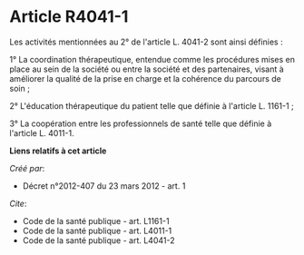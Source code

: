 # Article R4041-1

Les activités mentionnées au 2° de l'article L. 4041-2 sont ainsi définies : 

1° La coordination thérapeutique, entendue comme les procédures mises en place au sein de la société ou entre la société et
des partenaires, visant à améliorer la qualité de la prise en charge et la cohérence du parcours de soin ; 

2° L'éducation thérapeutique du patient telle que définie à l'article L. 1161-1 ; 

3° La coopération entre les professionnels de santé telle que définie à l'article L. 4011-1.

**Liens relatifs à cet article**

_Créé par_:

  - Décret n°2012-407 du 23 mars 2012 - art. 1

_Cite_:

  - Code de la santé publique - art. L1161-1
  - Code de la santé publique - art. L4011-1
  - Code de la santé publique - art. L4041-2
